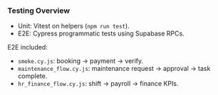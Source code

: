 ### Testing Overview

- Unit: Vitest on helpers (`npm run test`).
- E2E: Cypress programmatic tests using Supabase RPCs.

E2E included:
- `smoke.cy.js`: booking → payment → verify.
- `maintenance_flow.cy.js`: maintenance request → approval → task complete.
- `hr_finance_flow.cy.js`: shift → payroll → finance KPIs.


